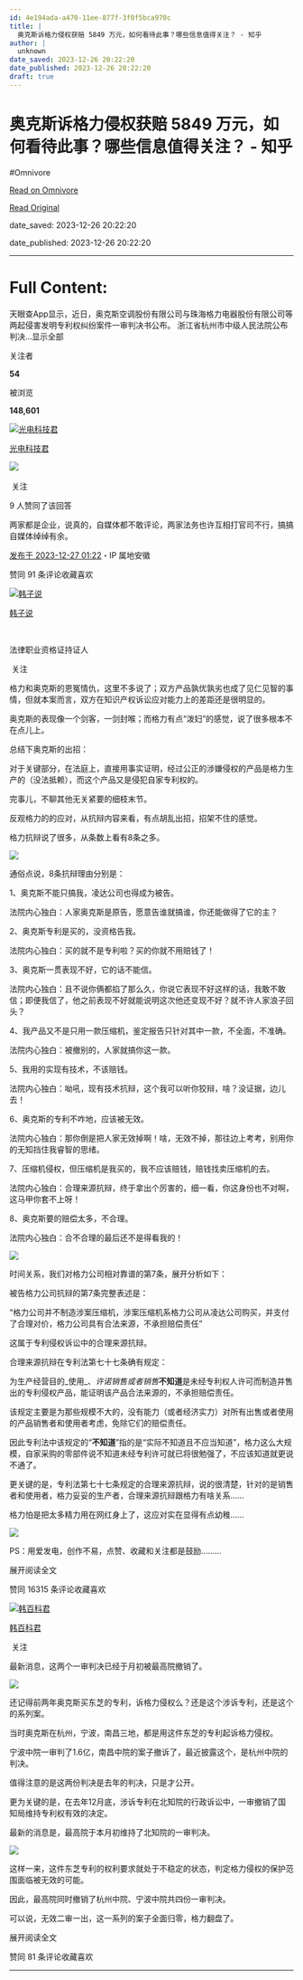```yaml
---
id: 4e194ada-a470-11ee-877f-3f0f5bca970c
title: |
  奥克斯诉格力侵权获赔 5849 万元，如何看待此事？哪些信息值得关注？ - 知乎
author: |
  unknown
date_saved: 2023-12-26 20:22:20
date_published: 2023-12-26 20:22:20
draft: true
---
```


# 奥克斯诉格力侵权获赔 5849 万元，如何看待此事？哪些信息值得关注？ - 知乎
#Omnivore

[Read on Omnivore](https://omnivore.app/me/5849-18ca987704a)

[Read Original](https://www.zhihu.com/question/636780134/answer/3339937816)

date_saved: 2023-12-26 20:22:20

date_published: 2023-12-26 20:22:20

--- 

# Full Content: 

天眼查App显示，近日，奥克斯空调股份有限公司与珠海格力电器股份有限公司等两起侵害发明专利权纠纷案件一审判决书公布。 浙江省杭州市中级人民法院公布判决…显示全部 ​

关注者

**54**

被浏览

**148,601**

[![光电科技君](https://proxy-prod.omnivore-image-cache.app/0x0,sQCIBgLjysi5dG4p2RfCRV-cgrIAEev60GsaW3vgmV4I/https://picx.zhimg.com/v2-ccbda4f757ea026ff61fb497728d1451_l.jpg?source=2c26e567)](https://www.zhihu.com/people/guang-dian-ke-ji-jun)

[光电科技君](https://www.zhihu.com/people/guang-dian-ke-ji-jun)

​![](https://proxy-prod.omnivore-image-cache.app/0x0,sRpP1H2oa_TfsDLpATwsIt6ipVLRN7HlUZGTch2Ee4JQ/https://picx.zhimg.com/v2-4812630bc27d642f7cafcd6cdeca3d7a.jpg?source=88ceefae)

​ 关注

9 人赞同了该回答

两家都是企业，说真的，自媒体都不敢评论，两家法务也许互相打官司不行，搞搞自媒体绰绰有余。

[发布于 2023-12-27 01:22](https://www.zhihu.com/question/636780134/answer/3339937816)・IP 属地安徽

​赞同 9​​1 条评论​收藏​喜欢

[![韩子说](https://proxy-prod.omnivore-image-cache.app/0x0,s0icewU8RHykOi2GxPpdIKckydtv2pkEMkENTCeMXQaI/https://pic1.zhimg.com/v2-d7a0f9dfba08e1a23b92db72a9d06a63_l.jpg?source=1def8aca)](https://www.zhihu.com/people/yun-yu-21-64)

[韩子说](https://www.zhihu.com/people/yun-yu-21-64)

[​](https://www.zhihu.com/question/48510028)

法律职业资格证持证人

​ 关注

格力和奥克斯的恩冤情仇，这里不多说了；双方产品孰优孰劣也成了见仁见智的事情，但就本案而言，双方在知识产权诉讼应对能力上的差距还是很明显的。

奥克斯的表现像一个剑客，一剑封喉；而格力有点“泼妇”的感觉，说了很多根本不在点儿上。

总结下奥克斯的出招：

对于关键部分，在法庭上，直接用事实证明，经过公正的涉嫌侵权的产品是格力生产的（没法抵赖），而这个产品又是侵犯自家专利权的。

完事儿，不聊其他无关紧要的细枝末节。

反观格力的的应对，从抗辩内容来看，有点胡乱出招，招架不住的感觉。

格力抗辩说了很多，从条数上看有8条之多。

![](https://proxy-prod.omnivore-image-cache.app/340x340,ssPnSAPEnTJ4eDxnilH_Slf7d4u8sq0K7hRV-eWsO3Kk/https://picx.zhimg.com/50/v2-95baa8be47c9b94faa45943baf8971bf_720w.jpg?source=1def8aca)

通俗点说，8条抗辩理由分别是：

1、奥克斯不能只搞我，凌达公司也得成为被告。

法院内心独白：人家奥克斯是原告，愿意告谁就搞谁，你还能做得了它的主？

2、奥克斯专利是买的，没资格告我。

法院内心独白：买的就不是专利啦？买的你就不用赔钱了！

3、奥克斯一贯表现不好，它的话不能信。

法院内心独白：且不说你俩都掐了那么久，你说它表现不好这样的话，我敢不敢信；即便我信了，他之前表现不好就能说明这次他还变现不好？就不许人家浪子回头？

4、我产品又不是只用一款压缩机，鉴定报告只针对其中一款，不全面，不准确。

法院内心独白：被撤别的，人家就搞你这一款。

5、我用的实现有技术，不该赔钱。

法院内心独白：呦吼，现有技术抗辩，这个我可以听你狡辩，啥？没证据，边儿去！

6、奥克斯的专利不咋地，应该被无效。

法院内心独白：那你倒是把人家无效掉啊！啥，无效不掉，那往边上考考，别用你的无知挡住我睿智的思绪。

7、压缩机侵权，但压缩机是我买的，我不应该赔钱，赔钱找卖压缩机的去。

法院内心独白：合理来源抗辩，终于拿出个厉害的，细一看，你这身份也不对啊，这马甲你套不上呀！

8、奥克斯要的赔偿太多，不合理。

法院内心独白：合不合理的最后还不是得看我的！

![](https://proxy-prod.omnivore-image-cache.app/640x0,sOIn8iRM8_mLzGNu6yGAR82IPyHkd5NlQDpLRqlnF3Og/https://pic1.zhimg.com/50/v2-eead6f3c98655448011c780d882e1a79_720w.jpg?source=1def8aca)

时间关系，我们对格力公司相对靠谱的第7条，展开分析如下：

被告格力公司抗辩的第7条完整表述是：

“格力公司并不制造涉案压缩机，涉案压缩机系格力公司从凌达公司购买，并支付了合理对价，格力公司具有合法来源，不承担赔偿责任”

这属于专利侵权诉讼中的合理来源抗辩。

合理来源抗辩在专利法第七十七条确有规定：

为生产经营目的_使用_、_许诺销售或者销售_**不知道**是未经专利权人许可而制造并售出的专利侵权产品，能证明该产品合法来源的，不承担赔偿责任。

该规定主要是为那些规模不大的，没有能力（或者经济实力）对所有出售或者使用的产品销售者和使用者考虑，免除它们的赔偿责任。

因此专利法中该规定的“**不知道**”指的是“实际不知道且不应当知道”，格力这么大规模，自家采购的零部件说不知道未经专利许可就已将很勉强了，不应该知道就更说不通了。

更关键的是，专利法第七十七条规定的合理来源抗辩，说的很清楚，针对的是销售者和使用者，格力妥妥的生产者，合理来源抗辩跟格力有啥关系……

格力怕是把太多精力用在网红身上了，这应对实在显得有点幼稚……

![](https://proxy-prod.omnivore-image-cache.app/1280x0,sem0O2IL6Y__pC7YqVD9WkGJtNF9oevlE6e4r_thwY_k/https://pic1.zhimg.com/50/v2-0f17dffd312fe7c4a2782b444ebea278_720w.jpg?source=1def8aca)

PS：用爱发电，创作不易，点赞、收藏和关注都是鼓励………

展开阅读全文​

​赞同 163​​15 条评论​收藏​喜欢

[![韩百科君](https://proxy-prod.omnivore-image-cache.app/0x0,sWRfC3SIo_idIehlOO3gbTztUTqwO67MElp-9SBMMGlA/https://pic1.zhimg.com/v2-63ae69d152b8b461f71e57ecaa242f6c_l.jpg?source=1def8aca)](https://www.zhihu.com/people/han-qing-chuan-20)

[韩百科君](https://www.zhihu.com/people/han-qing-chuan-20)

​ 关注

最新消息，这两个一审判决已经于月初被最高院撤销了。

![](https://proxy-prod.omnivore-image-cache.app/517x296,swmES7bIClPBeREutKCxlEG_cHTv1MA_C0s7Qr6YWcSo/https://picx.zhimg.com/50/v2-ef5b1caa1f1bc4192eb37a2d32eca47f_720w.jpg?source=1def8aca)

还记得前两年奥克斯买东芝的专利，诉格力侵权么？还是这个涉诉专利，还是这个的系列案。

当时奥克斯在杭州，宁波，南昌三地，都是用这件东芝的专利起诉格力侵权。

宁波中院一审判了1.6亿，南昌中院的案子撤诉了，最近披露这个，是杭州中院的判决。

值得注意的是这两份判决是去年的判决，只是才公开。

更为关键的是，在去年12月底，涉诉专利在北知院的行政诉讼中，一审撤销了国知局维持专利权有效的决定。

最新的消息是，最高院于本月初维持了北知院的一审判决。

![](https://proxy-prod.omnivore-image-cache.app/488x0,sNwVt4h58nTi2WGG01mBjC9W5YyWqEDCW9JTjMa9HSk8/https://picx.zhimg.com/50/v2-9e63d5c10343993096874b8ba40248eb_720w.jpg?source=1def8aca)

这样一来，这件东芝专利的权利要求就处于不稳定的状态，判定格力侵权的保护范围面临被无效的可能。

因此，最高院同时撤销了杭州中院、宁波中院共四份一审判决。

可以说，无效二审一出，这一系列的案子全面归零，格力翻盘了。

展开阅读全文​

​赞同 8​​1 条评论​收藏​喜欢

---

